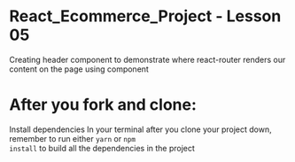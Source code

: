 # React_Ecommerce_Project - Lesson 05
Creating header component to demonstrate where react-router renders our content on the page using <route> component

# After you fork and clone:
Install dependencies
In your terminal after you clone your project down, remember to run either <code>yarn</code> or <code>npm install</code> to build all the dependencies in the project
